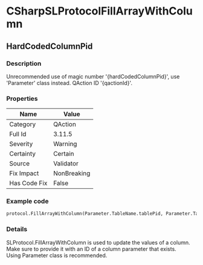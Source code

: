 ﻿---  
uid: Validator_3_11_5  
---

# CSharpSLProtocolFillArrayWithColumn

## HardCodedColumnPid

### Description

Unrecommended use of magic number '{hardCodedColumnPid}', use 'Parameter' class instead. QAction ID '{qactionId}'.

### Properties

| Name         | Value       |
| ------------ | ----------- |
| Category     | QAction     |
| Full Id      | 3.11.5      |
| Severity     | Warning     |
| Certainty    | Certain     |
| Source       | Validator   |
| Fix Impact   | NonBreaking |
| Has Code Fix | False       |

### Example code

```xml
protocol.FillArrayWithColumn(Parameter.TableName.tablePid, Parameter.TableName.Pid.ColumnName, keys, values);
```

### Details

SLProtocol.FillArrayWithColumn is used to update the values of a column.  
Make sure to provide it with an ID of a column parameter that exists.  
Using Parameter class is recommended.
